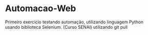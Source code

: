 # Automacao-Web
Primeiro exercício testando automação, utilizando linguagem Python usando biblioteca Selenium. (Curso SENAI)
utilizando git
pull
